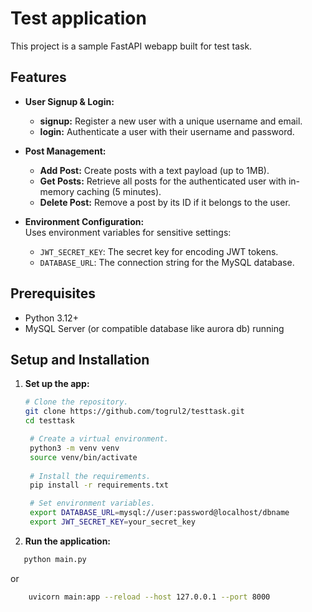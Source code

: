 # Test application

This project is a sample FastAPI webapp built for test task.

## Features

- **User Signup & Login:**
    - **signup:** Register a new user with a unique username and email.
    - **login:** Authenticate a user with their username and password.

- **Post Management:**
    - **Add Post:** Create posts with a text payload (up to 1MB).
    - **Get Posts:** Retrieve all posts for the authenticated user with in-memory caching (5 minutes).
    - **Delete Post:** Remove a post by its ID if it belongs to the user.

- **Environment Configuration:**  
  Uses environment variables for sensitive settings:
    - `JWT_SECRET_KEY`: The secret key for encoding JWT tokens.
    - `DATABASE_URL`: The connection string for the MySQL database.

## Prerequisites

- Python 3.12+
- MySQL Server (or compatible database like aurora db) running

## Setup and Installation

1. **Set up the app:**

   ```bash
   # Clone the repository.
   git clone https://github.com/togrul2/testtask.git
   cd testtask
   
    # Create a virtual environment.
    python3 -m venv venv
    source venv/bin/activate
    
    # Install the requirements.
    pip install -r requirements.txt

    # Set environment variables.
    export DATABASE_URL=mysql://user:password@localhost/dbname
    export JWT_SECRET_KEY=your_secret_key
    ```

2. **Run the application:**

  ```bash
     python main.py
  ```

or

  ```bash
      uvicorn main:app --reload --host 127.0.0.1 --port 8000
  ```
   
